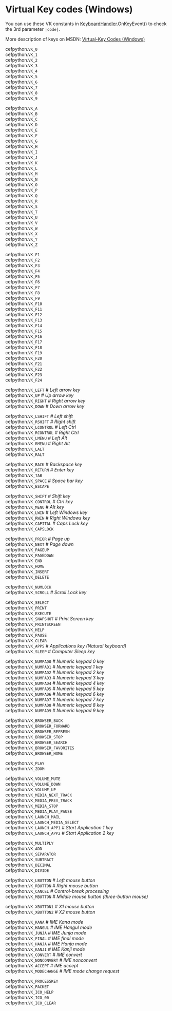 # Virtual Key codes (Windows) #

You can use these VK constants in [KeyboardHandler](KeyboardHandler).OnKeyEvent() to check the 3rd parameter `|code|`.

More description of keys on MSDN: [Virtual-Key Codes (Windows)](http://msdn.microsoft.com/en-us/library/dd375731(v=vs.85).aspx)

cefpython.`VK_0` <i></i> <br>
cefpython.<code>VK_1</code> <i></i> <br>
cefpython.<code>VK_2</code> <i></i> <br>
cefpython.<code>VK_3</code> <i></i> <br>
cefpython.<code>VK_4</code> <i></i> <br>
cefpython.<code>VK_5</code> <i></i> <br>
cefpython.<code>VK_6</code> <i></i> <br>
cefpython.<code>VK_7</code> <i></i> <br>
cefpython.<code>VK_8</code> <i></i> <br>
cefpython.<code>VK_9</code> <i></i> <br>

cefpython.<code>VK_A</code> <i></i> <br>
cefpython.<code>VK_B</code> <i></i> <br>
cefpython.<code>VK_C</code> <i></i> <br>
cefpython.<code>VK_D</code> <i></i> <br>
cefpython.<code>VK_E</code> <i></i> <br>
cefpython.<code>VK_F</code> <i></i> <br>
cefpython.<code>VK_G</code> <i></i> <br>
cefpython.<code>VK_H</code> <i></i> <br>
cefpython.<code>VK_I</code> <i></i> <br>
cefpython.<code>VK_J</code> <i></i> <br>
cefpython.<code>VK_K</code> <i></i> <br>
cefpython.<code>VK_L</code> <i></i> <br>
cefpython.<code>VK_M</code> <i></i> <br>
cefpython.<code>VK_N</code> <i></i> <br>
cefpython.<code>VK_O</code> <i></i> <br>
cefpython.<code>VK_P</code> <i></i> <br>
cefpython.<code>VK_Q</code> <i></i> <br>
cefpython.<code>VK_R</code> <i></i> <br>
cefpython.<code>VK_S</code> <i></i> <br>
cefpython.<code>VK_T</code> <i></i> <br>
cefpython.<code>VK_U</code> <i></i> <br>
cefpython.<code>VK_V</code> <i></i> <br>
cefpython.<code>VK_W</code> <i></i> <br>
cefpython.<code>VK_X</code> <i></i> <br>
cefpython.<code>VK_Y</code> <i></i> <br>
cefpython.<code>VK_Z</code> <i></i> <br>

cefpython.<code>VK_F1</code> <i></i> <br>
cefpython.<code>VK_F2</code> <i></i> <br>
cefpython.<code>VK_F3</code> <i></i> <br>
cefpython.<code>VK_F4</code> <i></i> <br>
cefpython.<code>VK_F5</code> <i></i> <br>
cefpython.<code>VK_F6</code> <i></i> <br>
cefpython.<code>VK_F7</code> <i></i> <br>
cefpython.<code>VK_F8</code> <i></i> <br>
cefpython.<code>VK_F9</code> <i></i> <br>
cefpython.<code>VK_F10</code> <i></i> <br>
cefpython.<code>VK_F11</code> <i></i> <br>
cefpython.<code>VK_F12</code> <i></i> <br>
cefpython.<code>VK_F13</code> <i></i> <br>
cefpython.<code>VK_F14</code> <i></i> <br>
cefpython.<code>VK_F15</code> <i></i> <br>
cefpython.<code>VK_F16</code> <i></i> <br>
cefpython.<code>VK_F17</code> <i></i> <br>
cefpython.<code>VK_F18</code> <i></i> <br>
cefpython.<code>VK_F19</code> <i></i> <br>
cefpython.<code>VK_F20</code> <i></i> <br>
cefpython.<code>VK_F21</code> <i></i> <br>
cefpython.<code>VK_F22</code> <i></i> <br>
cefpython.<code>VK_F23</code> <i></i> <br>
cefpython.<code>VK_F24</code> <i></i> <br>

cefpython.<code>VK_LEFT</code> <i># Left arrow key</i> <br>
cefpython.<code>VK_UP</code> <i># Up arrow key</i> <br>
cefpython.<code>VK_RIGHT</code> <i># Right arrow key</i> <br>
cefpython.<code>VK_DOWN</code> <i># Down arrow key</i> <br>

cefpython.<code>VK_LSHIFT</code> <i># Left shift</i> <br>
cefpython.<code>VK_RSHIFT</code> <i># Right shift</i> <br>
cefpython.<code>VK_LCONTROL</code> <i># Left Ctrl</i> <br>
cefpython.<code>VK_RCONTROL</code> <i># Right Ctrl</i> <br>
cefpython.<code>VK_LMENU</code> <i># Left Alt</i> <br>
cefpython.<code>VK_RMENU</code> <i># Right Alt</i> <br>
cefpython.<code>VK_LALT</code> <i></i> <br>
cefpython.<code>VK_RALT</code> <i></i> <br>

cefpython.<code>VK_BACK</code> <i># Backspace key</i> <br>
cefpython.<code>VK_RETURN</code> <i># Enter key</i> <br>
cefpython.<code>VK_TAB</code> <i></i> <br>
cefpython.<code>VK_SPACE</code> <i># Space bar key</i> <br>
cefpython.<code>VK_ESCAPE</code> <i></i> <br>

cefpython.<code>VK_SHIFT</code> <i># Shift key</i> <br>
cefpython.<code>VK_CONTROL</code> <i># Ctrl key</i> <br>
cefpython.<code>VK_MENU</code> <i># Alt key</i> <br>
cefpython.<code>VK_LWIN</code> <i># Left Windows key</i> <br>
cefpython.<code>VK_RWIN</code> <i># Right Windows key</i> <br>
cefpython.<code>VK_CAPITAL</code> <i># Caps Lock key</i> <br>
cefpython.<code>VK_CAPSLOCK</code> <i></i> <br>

cefpython.<code>VK_PRIOR</code> <i># Page up</i> <br>
cefpython.<code>VK_NEXT</code> <i># Page down</i> <br>
cefpython.<code>VK_PAGEUP</code> <i></i> <br>
cefpython.<code>VK_PAGEDOWN</code> <i></i> <br>
cefpython.<code>VK_END</code> <i></i> <br>
cefpython.<code>VK_HOME</code> <i></i> <br>
cefpython.<code>VK_INSERT</code> <i></i> <br>
cefpython.<code>VK_DELETE</code> <i></i> <br>

cefpython.<code>VK_NUMLOCK</code> <i></i> <br>
cefpython.<code>VK_SCROLL</code> <i># Scroll Lock key</i> <br>

cefpython.<code>VK_SELECT</code> <i></i> <br>
cefpython.<code>VK_PRINT</code> <i></i> <br>
cefpython.<code>VK_EXECUTE</code> <i></i> <br>
cefpython.<code>VK_SNAPSHOT</code> <i># Print Screen key</i> <br>
cefpython.<code>VK_PRINTSCREEN</code> <i></i> <br>
cefpython.<code>VK_HELP</code> <i></i> <br>
cefpython.<code>VK_PAUSE</code> <i></i> <br>
cefpython.<code>VK_CLEAR</code> <i></i> <br>
cefpython.<code>VK_APPS</code> <i># Applications key (Natural keyboard)</i> <br>
cefpython.<code>VK_SLEEP</code> <i># Computer Sleep key</i> <br>

cefpython.<code>VK_NUMPAD0</code> <i># Numeric keypad 0 key</i> <br>
cefpython.<code>VK_NUMPAD1</code> <i># Numeric keypad 1 key</i> <br>
cefpython.<code>VK_NUMPAD2</code> <i># Numeric keypad 2 key</i> <br>
cefpython.<code>VK_NUMPAD3</code> <i># Numeric keypad 3 key</i> <br>
cefpython.<code>VK_NUMPAD4</code> <i># Numeric keypad 4 key</i> <br>
cefpython.<code>VK_NUMPAD5</code> <i># Numeric keypad 5 key</i> <br>
cefpython.<code>VK_NUMPAD6</code> <i># Numeric keypad 6 key</i> <br>
cefpython.<code>VK_NUMPAD7</code> <i># Numeric keypad 7 key</i> <br>
cefpython.<code>VK_NUMPAD8</code> <i># Numeric keypad 8 key</i> <br>
cefpython.<code>VK_NUMPAD9</code> <i># Numeric keypad 9 key</i> <br>

cefpython.<code>VK_BROWSER_BACK</code> <i></i> <br>
cefpython.<code>VK_BROWSER_FORWARD</code> <i></i> <br>
cefpython.<code>VK_BROWSER_REFRESH</code> <i></i> <br>
cefpython.<code>VK_BROWSER_STOP</code> <i></i> <br>
cefpython.<code>VK_BROWSER_SEARCH</code> <i></i> <br>
cefpython.<code>VK_BROWSER_FAVORITES</code> <i></i> <br>
cefpython.<code>VK_BROWSER_HOME</code> <i></i> <br>

cefpython.<code>VK_PLAY</code> <i></i> <br>
cefpython.<code>VK_ZOOM</code> <i></i> <br>

cefpython.<code>VK_VOLUME_MUTE</code> <i></i> <br>
cefpython.<code>VK_VOLUME_DOWN</code> <i></i> <br>
cefpython.<code>VK_VOLUME_UP</code> <i></i> <br>
cefpython.<code>VK_MEDIA_NEXT_TRACK</code> <i></i> <br>
cefpython.<code>VK_MEDIA_PREV_TRACK</code> <i></i> <br>
cefpython.<code>VK_MEDIA_STOP</code> <i></i> <br>
cefpython.<code>VK_MEDIA_PLAY_PAUSE</code> <i></i> <br>
cefpython.<code>VK_LAUNCH_MAIL</code> <i></i> <br>
cefpython.<code>VK_LAUNCH_MEDIA_SELECT</code> <i></i> <br>
cefpython.<code>VK_LAUNCH_APP1</code> <i># Start Application 1 key</i> <br>
cefpython.<code>VK_LAUNCH_APP2</code> <i># Start Application 2 key</i> <br>

cefpython.<code>VK_MULTIPLY</code> <i></i> <br>
cefpython.<code>VK_ADD</code> <i></i> <br>
cefpython.<code>VK_SEPARATOR</code> <i></i> <br>
cefpython.<code>VK_SUBTRACT</code> <i></i> <br>
cefpython.<code>VK_DECIMAL</code> <i></i> <br>
cefpython.<code>VK_DIVIDE</code> <i></i> <br>

cefpython.<code>VK_LBUTTON</code> <i># Left mouse button</i> <br>
cefpython.<code>VK_RBUTTON</code> <i># Right mouse button</i> <br>
cefpython.<code>VK_CANCEL</code> <i># Control-break processing</i> <br>
cefpython.<code>VK_MBUTTON</code> <i># Middle mouse button (three-button mouse)</i> <br>

cefpython.<code>VK_XBUTTON1</code> <i># X1 mouse button</i> <br>
cefpython.<code>VK_XBUTTON2</code> <i># X2 mouse button</i> <br>

cefpython.<code>VK_KANA</code> <i># IME Kana mode</i> <br>
cefpython.<code>VK_HANGUL</code> <i># IME Hangul mode</i> <br>
cefpython.<code>VK_JUNJA</code> <i># IME Junja mode</i> <br>
cefpython.<code>VK_FINAL</code> <i># IME final mode</i> <br>
cefpython.<code>VK_HANJA</code> <i># IME Hanja mode</i> <br>
cefpython.<code>VK_KANJI</code> <i># IME Kanji mode</i> <br>
cefpython.<code>VK_CONVERT</code> <i># IME convert</i> <br>
cefpython.<code>VK_NONCONVERT</code> <i># IME nonconvert</i> <br>
cefpython.<code>VK_ACCEPT</code> <i># IME accept</i> <br>
cefpython.<code>VK_MODECHANGE</code> <i># IME mode change request</i> <br>

cefpython.<code>VK_PROCESSKEY</code> <i></i> <br>
cefpython.<code>VK_PACKET</code> <i></i> <br>
cefpython.<code>VK_ICO_HELP</code> <i></i> <br>
cefpython.<code>VK_ICO_00</code> <i></i> <br>
cefpython.<code>VK_ICO_CLEAR</code> <i></i> <br>